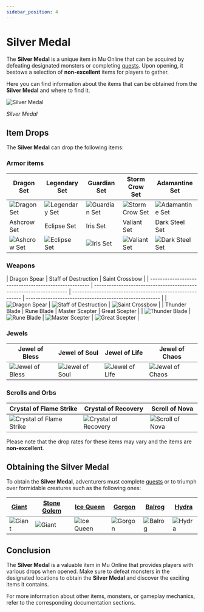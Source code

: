 ```yaml
---
sidebar_position: 4
---
```


# Silver Medal

The **Silver Medal** is a unique item in Mu Online that can be acquired by defeating designated monsters or completing [quests](/gameplay-systems/quest-system). Upon opening, it bestows a selection of **non-excellent** items for players to gather.

Here you can find information about the items that can be obtained from the **Silver Medal** and where to find it.

![Silver Medal](/img/items/item-bags/silver-medal.png)

_Silver Medal_

## Item Drops

The **Silver Medal** can drop the following items:

### Armor items

| Dragon Set                                       | Legendary Set                                        | Guardian Set                                       | Storm Crow Set                                         | Adamantine Set                                         |
| ------------------------------------------------ | ---------------------------------------------------- | -------------------------------------------------- | ------------------------------------------------------ | ------------------------------------------------------ |
| ![Dragon Set](/img/items/armors/dk/dragon.png)   | ![Legendary Set](/img/items/armors/dw/legendary.png) | ![Guardian Set](/img/items/armors/fe/guardian.png) | ![Storm Crow Set](/img/items/armors/mg/storm-crow.png) | ![Adamantine Set](/img/items/armors/dl/adamantine.png) |
| Ashcrow Set                                      | Eclipse Set                                          | Iris Set                                           | Valiant Set                                            | Dark Steel Set                                         |
| ![Ashcrow Set](/img/items/armors/dk/ashcrow.png) | ![Eclipse Set](/img/items/armors/dw/eclipse.png)     | ![Iris Set](/img/items/armors/fe/iris.png)         | ![Valiant Set](/img/items/armors/mg/valiant.png)       | ![Dark Steel Set](/img/items/armors/dl/dark-steel.png) |

### Weapons

| Dragon Spear                                          | Staff of Destruction                                                | Saint Crossbow                                            |
| ----------------------------------------------------- | ------------------------------------------------------------------- | --------------------------------------------------------- | ------------------------------------------------------- |
| ![Dragon Spear](/img/items/spears/dragon-spear.png)   | ![Staff of Destruction](/img/items/staffs/staff-of-destruction.png) | ![Saint Crossbow](/img/items/bows/saint-crossbow.png)     |
| Thunder Blade                                         | Rune Blade                                                          | Master Scepter                                            | Great Scepter                                           |
| ![Thunder Blade](/img/items/swords/thunder-blade.png) | ![Rune Blade](/img/items/swords/rune-blade.png)                     | ![Master Scepter](/img/items/scepters/master-scepter.png) | ![Great Scepter](/img/items/scepters/great-scepter.png) |

### Jewels

| Jewel of Bless                                 | Jewel of Soul                                | Jewel of Life                                | Jewel of Chaos                                 |
| ---------------------------------------------- | -------------------------------------------- | -------------------------------------------- | ---------------------------------------------- |
| ![Jewel of Bless](/img/items/jewels/bless.png) | ![Jewel of Soul](/img/items/jewels/soul.png) | ![Jewel of Life](/img/items/jewels/life.png) | ![Jewel of Chaos](/img/items/jewels/chaos.png) |

### Scrolls and Orbs

| Crystal of Flame Strike                                         | Crystal of Recovery                                        | Scroll of Nova                                            |
| --------------------------------------------------------------- | ---------------------------------------------------------- | --------------------------------------------------------- |
| ![Crystal of Flame Strike ](/img/items/scrolls-orbs/orb-dk.png) | ![Crystal of Recovery](/img/items/scrolls-orbs/orb-dk.png) | ![Scroll of Nova ](/img/items/scrolls-orbs/scroll-dw.png) |

Please note that the drop rates for these items may vary and the items are **non-excellent**.

## Obtaining the Silver Medal

To obtain the **Silver Medal**, adventurers must complete [quests](/gameplay-systems/quest-system) or to triumph over formidable creatures such as the following ones:

| [Giant](/special-monsters/mini-bosses/giant) | [Stone Golem](/special-monsters/mini-bosses/stone-golem) | [Ice Queen](/special-monsters/mini-bosses/ice-queen) | [Gorgon](/special-monsters/mini-bosses/gorgon) | [Balrog](/special-monsters/mini-bosses/balrog) | [Hydra](/special-monsters/mini-bosses/hydra) |
| -------------------------------------------- | -------------------------------------------------------- | ---------------------------------------------------- | ---------------------------------------------- | ---------------------------------------------- | -------------------------------------------- |
| ![Giant](/img/monsters/lorencia/giant.jpg)   | ![Giant](/img/monsters/noria/stone-golem.jpg)            | ![Ice Queen](/img/monsters/devias/ice-queen.jpg)     | ![Gorgon](/img/monsters/dungeon/gorgon.jpg)    | ![Balrog](/img/monsters/losttower/balrog.jpg)  | ![Hydra](/img/monsters/atlans/hydra.jpg)     |

## Conclusion

The **Silver Medal** is a valuable item in Mu Online that provides players with various drops when opened. Make sure to defeat monsters in the designated locations to obtain the **Silver Medal** and discover the exciting items it contains.

For more information about other items, monsters, or gameplay mechanics, refer to the corresponding documentation sections.
